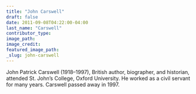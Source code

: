 ```yaml
---
title: "John Carswell"
draft: false
date: 2011-09-08T04:22:00-04:00
last_name: "Carswell"
contributor_type:
image_path:
image_credit:
featured_image_path:
_slug: john-carswell
---
```


John Patrick Carswell (1918–1997), British author, biographer, and historian, attended St. John’s College, Oxford University. He worked as a civil servant for many years. Carswell passed away in 1997.

